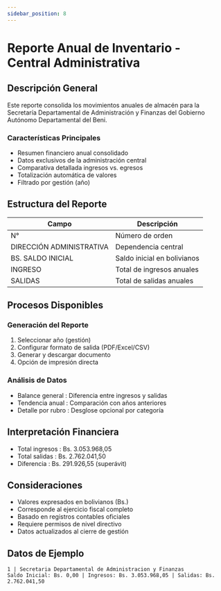 ```yaml
---
sidebar_position: 8
---
```


# Reporte Anual de Inventario - Central Administrativa

## Descripción General
Este reporte consolida los movimientos anuales de almacén para la Secretaría Departamental de Administración y Finanzas del Gobierno Autónomo Departamental del Beni.

### Características Principales
- Resumen financiero anual consolidado
- Datos exclusivos de la administración central
- Comparativa detallada ingresos vs. egresos
- Totalización automática de valores
- Filtrado por gestión (año)

## Estructura del Reporte

| Campo | Descripción |
|-------|-------------|
| N° | Número de orden |
| DIRECCIÓN ADMINISTRATIVA | Dependencia central |
| BS. SALDO INICIAL | Saldo inicial en bolivianos |
| INGRESO | Total de ingresos anuales |
| SALIDAS | Total de salidas anuales |


## Procesos Disponibles
### Generación del Reporte
1. Seleccionar año (gestión)
2. Configurar formato de salida (PDF/Excel/CSV)
3. Generar y descargar documento
4. Opción de impresión directa
### Análisis de Datos
- Balance general : Diferencia entre ingresos y salidas
- Tendencia anual : Comparación con años anteriores
- Detalle por rubro : Desglose opcional por categoría
## Interpretación Financiera
- Total ingresos : Bs. 3.053.968,05
- Total salidas : Bs. 2.762.041,50
- Diferencia : Bs. 291.926,55 (superávit)
## Consideraciones
- Valores expresados en bolivianos (Bs.)
- Corresponde al ejercicio fiscal completo
- Basado en registros contables oficiales
- Requiere permisos de nivel directivo
- Datos actualizados al cierre de gestión


## Datos de Ejemplo

```plaintext
1 | Secretaria Departamental de Administracion y Finanzas
Saldo Inicial: Bs. 0,00 | Ingresos: Bs. 3.053.968,05 | Salidas: Bs. 2.762.041,50